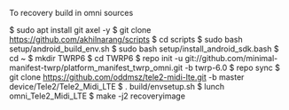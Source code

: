 To recovery build in omni sources

$ sudo apt install git axel -y
$ git clone https://github.com/akhilnarang/scripts
$ cd scripts
$ sudo bash setup/android_build_env.sh
$ sudo bash setup/install_android_sdk.bash
$ cd ~
$ mkdir TWRP6
$ cd TWRP6
$ repo init -u git://github.com/minimal-manifest-twrp/platform_manifest_twrp_omni.git -b twrp-6.0
$ repo sync
$ git clone https://github.com/oddmsz/tele2-midi-lte.git -b master device/Tele2/Tele2_Midi_LTE
$ . build/envsetup.sh
$ lunch omni_Tele2_Midi_LTE
$ make -j2 recoveryimage
